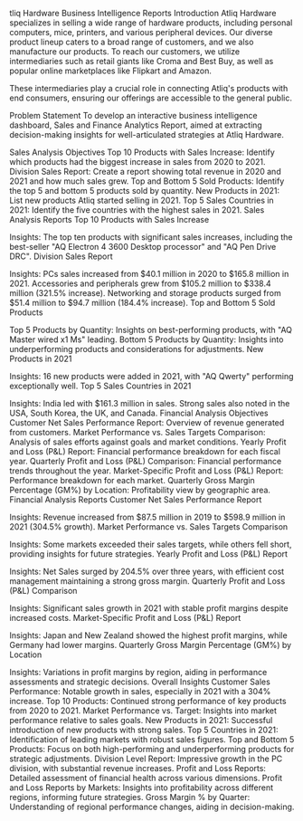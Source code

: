 tliq Hardware Business Intelligence Reports
Introduction
Atliq Hardware specializes in selling a wide range of hardware products, including personal computers, mice, printers, and various peripheral devices. Our diverse product lineup caters to a broad range of customers, and we also manufacture our products. To reach our customers, we utilize intermediaries such as retail giants like Croma and Best Buy, as well as popular online marketplaces like Flipkart and Amazon.

These intermediaries play a crucial role in connecting Atliq's products with end consumers, ensuring our offerings are accessible to the general public.

Problem Statement
To develop an interactive business intelligence dashboard, Sales and Finance Analytics Report, aimed at extracting decision-making insights for well-articulated strategies at Atliq Hardware.

Sales Analysis
Objectives
Top 10 Products with Sales Increase: Identify which products had the biggest increase in sales from 2020 to 2021.
Division Sales Report: Create a report showing total revenue in 2020 and 2021 and how much sales grew.
Top and Bottom 5 Sold Products: Identify the top 5 and bottom 5 products sold by quantity.
New Products in 2021: List new products Atliq started selling in 2021.
Top 5 Sales Countries in 2021: Identify the five countries with the highest sales in 2021.
Sales Analysis Reports
Top 10 Products with Sales Increase

Insights: The top ten products with significant sales increases, including the best-seller "AQ Electron 4 3600 Desktop processor" and "AQ Pen Drive DRC".
Division Sales Report

Insights:
PCs sales increased from $40.1 million in 2020 to $165.8 million in 2021.
Accessories and peripherals grew from $105.2 million to $338.4 million (321.5% increase).
Networking and storage products surged from $51.4 million to $94.7 million (184.4% increase).
Top and Bottom 5 Sold Products

Top 5 Products by Quantity: Insights on best-performing products, with "AQ Master wired x1 Ms" leading.
Bottom 5 Products by Quantity: Insights into underperforming products and considerations for adjustments.
New Products in 2021

Insights: 16 new products were added in 2021, with "AQ Qwerty" performing exceptionally well.
Top 5 Sales Countries in 2021

Insights:
India led with $161.3 million in sales.
Strong sales also noted in the USA, South Korea, the UK, and Canada.
Financial Analysis
Objectives
Customer Net Sales Performance Report: Overview of revenue generated from customers.
Market Performance vs. Sales Targets Comparison: Analysis of sales efforts against goals and market conditions.
Yearly Profit and Loss (P&L) Report: Financial performance breakdown for each fiscal year.
Quarterly Profit and Loss (P&L) Comparison: Financial performance trends throughout the year.
Market-Specific Profit and Loss (P&L) Report: Performance breakdown for each market.
Quarterly Gross Margin Percentage (GM%) by Location: Profitability view by geographic area.
Financial Analysis Reports
Customer Net Sales Performance Report

Insights: Revenue increased from $87.5 million in 2019 to $598.9 million in 2021 (304.5% growth).
Market Performance vs. Sales Targets Comparison

Insights: Some markets exceeded their sales targets, while others fell short, providing insights for future strategies.
Yearly Profit and Loss (P&L) Report

Insights: Net Sales surged by 204.5% over three years, with efficient cost management maintaining a strong gross margin.
Quarterly Profit and Loss (P&L) Comparison

Insights: Significant sales growth in 2021 with stable profit margins despite increased costs.
Market-Specific Profit and Loss (P&L) Report

Insights: Japan and New Zealand showed the highest profit margins, while Germany had lower margins.
Quarterly Gross Margin Percentage (GM%) by Location

Insights: Variations in profit margins by region, aiding in performance assessments and strategic decisions.
Overall Insights
Customer Sales Performance: Notable growth in sales, especially in 2021 with a 304% increase.
Top 10 Products: Continued strong performance of key products from 2020 to 2021.
Market Performance vs. Target: Insights into market performance relative to sales goals.
New Products in 2021: Successful introduction of new products with strong sales.
Top 5 Countries in 2021: Identification of leading markets with robust sales figures.
Top and Bottom 5 Products: Focus on both high-performing and underperforming products for strategic adjustments.
Division Level Report: Impressive growth in the PC division, with substantial revenue increases.
Profit and Loss Reports: Detailed assessment of financial health across various dimensions.
Profit and Loss Reports by Markets: Insights into profitability across different regions, informing future strategies.
Gross Margin % by Quarter: Understanding of regional performance changes, aiding in decision-making.
